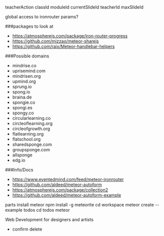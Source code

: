 teacherAction
  classId
  moduleId
  currentSlideId
  teacherId
  maxSlideId

global access to ironrouter params?

###packages to look at

* https://atmospherejs.com/package/iron-router-progress
* https://github.com/mizzao/meteor-sharejs
* https://github.com/raix/Meteor-handlebar-helpers

###Possible domains 

* mindrise.co
* uprisemind.com
* mindrisen.org
* upmind.org
* sprung.io
* spong.io
* braina.de
* spongie.co
* spongi.es
* spongy.co
* circularlearning.co
* circleoflearning.org
* circleofgrowth.org
* flatlearning.org
* flatschool.org
* sharedsponge.com
* groupsponge.com
* allsponge
* edg.io

###Info/Docs

* https://www.eventedmind.com/feed/meteor-ironrouter
* https://github.com/aldeed/meteor-autoform
* https://atmospherejs.com/package/collection2
* https://github.com/aldeed/meteor-autoform-example

parts install meteor
npm install -g meteorite
cd workspace
meteor create --example todos 
cd todos
meteor

Web Development for designers and artists

* confirm delete